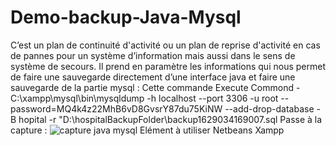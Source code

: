 
# Demo-backup-Java-Mysql


C’est un plan de continuité d'activité ou un plan de reprise d'activité en cas de pannes pour un système d’information mais aussi dans le sens de système de secours.
Il prend en paramètre les informations qui nous permet de faire une sauvegarde directement d’une interface java et faire une sauvegarde de la partie mysql :
Cette commande
Execute Commond - C:\xampp\mysql\bin\mysqldump -h localhost --port 3306 -u root --password=MQ4k4z22MhB6vD8GvsrY87du75KiNW --add-drop-database -B hopital -r "D:\hospitalBackupFolder\backup1629034169007.sql
Passe à la capture :
 ![capture java mysql](https://user-images.githubusercontent.com/51014164/129480657-d91d9042-2d30-48a6-aa6d-91a1f739cc50.JPG)
Elément à utiliser
Netbeans
Xampp
